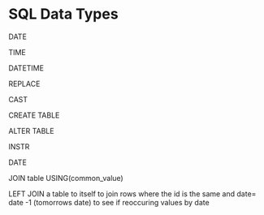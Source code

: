 # SQL Data Types

DATE

TIME

DATETIME

REPLACE

CAST

CREATE TABLE

ALTER TABLE

INSTR

DATE

JOIN table USING(common\_value)

LEFT JOIN a table to itself to join rows where the id is the same and date= date -1 (tomorrows date) to see if reoccuring values by date
